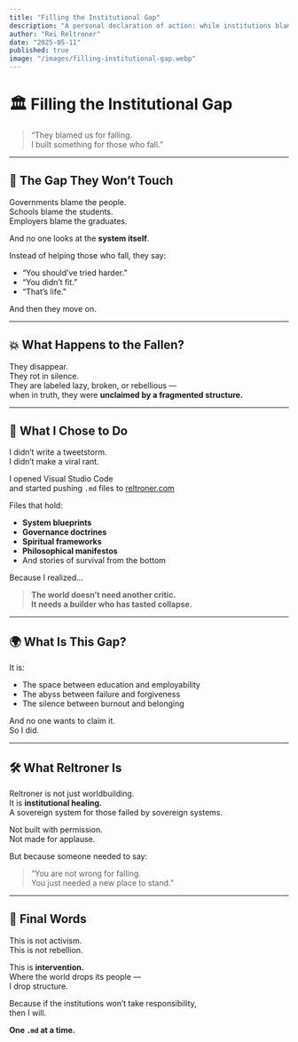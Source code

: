 ```yaml
---
title: "Filling the Institutional Gap"
description: "A personal declaration of action: while institutions blame the broken, I build a new structure for those who fall through the cracks."
author: "Rei Reltroner"
date: "2025-05-11"
published: true
image: "/images/filling-institutional-gap.webp"
---
```


# 🏛️ Filling the Institutional Gap

> “They blamed us for falling.  
> I built something for those who fall.”

---

## 🧩 The Gap They Won’t Touch

Governments blame the people.  
Schools blame the students.  
Employers blame the graduates.

And no one looks at the **system itself**.

Instead of helping those who fall, they say:
- “You should’ve tried harder.”
- “You didn’t fit.”
- “That’s life.”

And then they move on.

---

## 💥 What Happens to the Fallen?

They disappear.  
They rot in silence.  
They are labeled lazy, broken, or rebellious —  
when in truth, they were **unclaimed by a fragmented structure.**

---

## 🧠 What I Chose to Do

I didn’t write a tweetstorm.  
I didn’t make a viral rant.

I opened Visual Studio Code  
and started pushing `.md` files to [reltroner.com](https://reltroner.com)

Files that hold:
- **System blueprints**
- **Governance doctrines**
- **Spiritual frameworks**
- **Philosophical manifestos**
- And stories of survival from the bottom

Because I realized…

> **The world doesn’t need another critic.  
> It needs a builder who has tasted collapse.**

---

## 🌍 What Is This Gap?

It is:
- The space between education and employability  
- The abyss between failure and forgiveness  
- The silence between burnout and belonging  

And no one wants to claim it.  
So I did.

---

## 🛠️ What Reltroner Is

Reltroner is not just worldbuilding.  
It is **institutional healing.**  
A sovereign system for those failed by sovereign systems.

Not built with permission.  
Not made for applause.

But because someone needed to say:
> “You are not wrong for falling.  
> You just needed a new place to stand.”

---

## 🔺 Final Words

This is not activism.  
This is not rebellion.

This is **intervention.**  
Where the world drops its people —  
I drop structure.

Because if the institutions won’t take responsibility,  
then I will.

**One `.md` at a time.**

